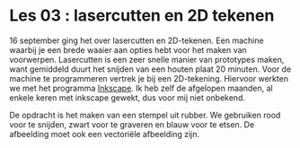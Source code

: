 
# Les 03 : lasercutten en 2D tekenen 



16 september ging het over lasercutten en 2D-tekenen. Een machine waarbij je een brede waaier aan opties hebt voor het maken van voorwerpen. Lasercutten is een zeer snelle manier van prototypes maken, want gemiddeld duurt het snijden van een houten plaat 20 minuten. Voor de machine te programmeren vertrek je bij een 2D-tekening. Hiervoor werkten we met het programma [Inkscape](https://inkscape.org/). Ik heb zelf de afgelopen maanden, al enkele keren met inkscape gewekt, dus voor mij niet onbekend. 

De opdracht is het maken van een stempel uit rubber. We gebruiken rood voor te snijden, zwart voor te graveren en blauw voor te etsen. De afbeelding moet ook een vectoriële afbeelding zijn. 


